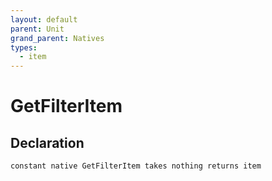 ```yaml
---
layout: default
parent: Unit
grand_parent: Natives
types:
  - item
---
```


# GetFilterItem

## Declaration

```
constant native GetFilterItem takes nothing returns item
```